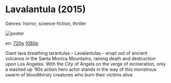 # Lavalantula (2015)

Genres: horror, science-fiction, thriller

![poster](http://image.tmdb.org/t/p/w500/nu2DRYXzbUjhpogIQYtzGLLTFif.jpg)

en:
  [720p](magnet:?xt=urn:btih:F68A08F732210C42DDE01457FF622CA95B1C5BE9&tr=udp://glotorrents.pw:6969/announce&tr=udp://tracker.opentrackr.org:1337/announce&tr=udp://torrent.gresille.org:80/announce&tr=udp://tracker.openbittorrent.com:80&tr=udp://tracker.coppersurfer.tk:6969&tr=udp://tracker.leechers-paradise.org:6969&tr=udp://p4p.arenabg.ch:1337&tr=udp://tracker.internetwarriors.net:1337)
  [1080p](magnet:?xt=urn:btih:C3C3C03688B0C8C848D3F974FEFB0F69E8F2CE06&tr=udp://glotorrents.pw:6969/announce&tr=udp://tracker.opentrackr.org:1337/announce&tr=udp://torrent.gresille.org:80/announce&tr=udp://tracker.openbittorrent.com:80&tr=udp://tracker.coppersurfer.tk:6969&tr=udp://tracker.leechers-paradise.org:6969&tr=udp://p4p.arenabg.ch:1337&tr=udp://tracker.internetwarriors.net:1337)
  


Giant lava breathing tarantulas – Lavalantulas – erupt out of ancient volcanos in the Santa Monica Mountains, raining death and destruction upon Los Angeles. With the City of Angels on the verge of incineration, only a washed up ‘90s action hero actor stands in the way of this monstrous swarm of bloodthirsty creatures who burn their victims alive.